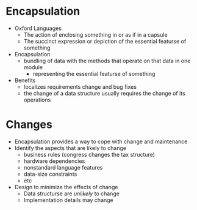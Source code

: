 # Encapsulation
- Oxford Languages
	- The action of enclosing something in or as if in a capsule
	- The succinct expression or depiction of the essential featurse of something
- Encapsulation
	- bundling of data with the methods that operate on that data in one module
		- representing the essential featurse of something
- Benefits
	- localizes requirements change and bug fixes
	- the change of a data structure usually requires the change of its operations

# Changes
- Encapsulation provides a way to cope with change and maintenance
- Identify the aspects that are likely to change
	- business rules (congress changes the tax structure)
	- hardware dependencies
	- nonstandard language features
	- data-size constraints
	- etc
- Design to minimize the effects of change
	- Data structurse are *unlikely* to change
	- Implementation details may change